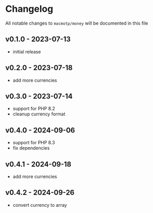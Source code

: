 # Changelog

All notable changes to `macmotp/money` will be documented in this file

## v0.1.0 - 2023-07-13

- initial release

## v0.2.0 - 2023-07-18

- add more currencies

## v0.3.0 - 2023-07-14

- support for PHP 8.2
- cleanup currency format

## v0.4.0 - 2024-09-06

- support for PHP 8.3
- fix dependencies

## v0.4.1 - 2024-09-18

- add more currencies

## v0.4.2 - 2024-09-26

- convert currency to array
